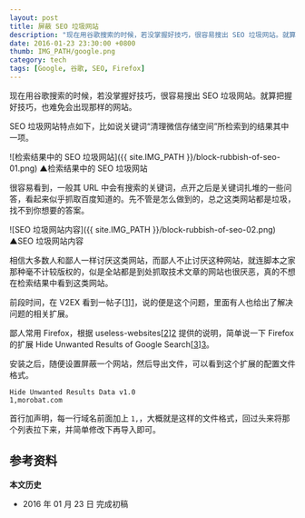 ```yaml
---
layout: post
title: 屏蔽 SEO 垃圾网站
description: "现在用谷歌搜索的时候，若没掌握好技巧，很容易搜出 SEO 垃圾网站。就算把握好技巧，也难免会出现那样的网站。"
date: 2016-01-23 23:30:00 +0800
thumb: IMG_PATH/google.png
category: tech
tags: [Google, 谷歌, SEO, Firefox]
---
```


现在用谷歌搜索的时候，若没掌握好技巧，很容易搜出 SEO 垃圾网站。就算把握好技巧，也难免会出现那样的网站。

SEO 垃圾网站特点如下，比如说关键词“清理微信存储空间”所检索到的结果其中一项。

![检索结果中的 SEO 垃圾网站]({{ site.IMG_PATH }}/block-rubbish-of-seo-01.png)
&#9650;检索结果中的 SEO 垃圾网站

很容易看到，一般其 URL 中会有搜索的关键词，点开之后是关键词扎堆的一些问答，看起来似乎抓取百度知道的。先不管是怎么做到的，总之这类网站都是垃圾，找不到你想要的答案。

![SEO 垃圾网站内容]({{ site.IMG_PATH }}/block-rubbish-of-seo-02.png)
&#9650;SEO 垃圾网站内容

相信大多数人和鄙人一样讨厌这类网站，而鄙人不止讨厌这种网站，就连脚本之家那种毫不计较版权的，似是全站都是到处抓取技术文章的网站也很厌恶，真的不想在检索结果中看到这类网站。

前段时间，在 V2EX 看到一帖子[[1]][1]，说的便是这个问题，里面有人也给出了解决问题的相关扩展。

鄙人常用 Firefox，根据 useless-websites[[2]][2] 提供的说明，简单说一下 Firefox 的扩展 Hide Unwanted Results of Google Search[[3]][3]。

安装之后，随便设置屏蔽一个网站，然后导出文件，可以看到这个扩展的配置文件格式。


    Hide Unwanted Results Data v1.0
    1,morobat.com

首行加声明，每一行域名前面加上 `1,`，大概就是这样的文件格式，回过头来将那个列表拉下来，并简单修改下再导入即可。

## 参考资料

[1]: https://www.v2ex.com/t/245055 "一些网站太无耻了"
[2]: https://github.com/Feiox/useless-websites/ "Feiox/useless-websites"
[3]: https://addons.mozilla.org/zh-CN/firefox/addon/hide-unwanted-results-of-go/ "Hide Unwanted Results of Google Search"

**本文历史**

* 2016 年 01 月 23 日 完成初稿
